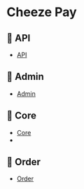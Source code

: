 # Cheeze Pay

## :link: API
* [API](https://github.com/Youngiyong/cheese/tree/main/api)
## :link: Admin
* [Admin](https://github.com/Youngiyong/cheese/tree/main/admin)

## :link: Core
* [Core](https://github.com/Youngiyong/cheese/tree/main/core)
* 
## :link: Order
* [Order](https://github.com/Youngiyong/cheese/tree/main/order)